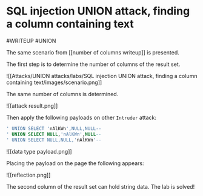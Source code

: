 # SQL injection UNION attack, finding a column containing text
#WRITEUP 
#UNION 

The same scenario from [[number of columns writeup]] is presented. 

The first step is to determine the number of columns of the result set.

![[Attacks/UNION attacks/labs/SQL injection UNION attack, finding a column containing text/images/scenario.png]]

The same number of columns is determined.

![[attack result.png]]

Then apply the following payloads on other `Intruder` attack:

```SQL
' UNION SELECT 'nAlKWn',NULL,NULL-- 
' UNION SELECT NULL,'nAlKWn',NULL-- 
' UNION SELECT NULL,NULL,'nAlKWn'--
```

![[data type payload.png]]

Placing the payload on the page the following appears:

![[reflection.png]]

The second column of the result set can hold string data. The lab is solved!